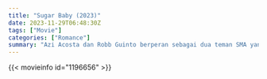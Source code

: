 ```yaml
---
title: "Sugar Baby (2023)"
date: 2023-11-29T06:48:30Z
tags: ["Movie"]
categories: ["Romance"]
summary: "Azi Acosta dan Robb Guinto berperan sebagai dua teman SMA yang berubah menjadi bayi gula, yang mengorbankan segalanya demi satu sama lain. Sampai cinta menghalanginya."
---
```


<mux-player stream-type="on-demand"
src="https://kp3d-my.sharepoint.com/personal/ryoo_kp3d_onmicrosoft_com/_layouts/15/download.aspx?share=EfXq7Gsl22ZPi3UbgFDJjb0BtB9NX_4cuA3VZJ_CyPHSVw" prefer-playback="mse" controls>

</mux-player>


{{< movieinfo id="1196656" >}}

<script src="https://cdn.jsdelivr.net/npm/@mux/mux-player"></script>

 <script type="application/ld+json ">
{
"@context": "https://schema.org/",
"@type": "VideoObject",
"name": "Sugar Baby (2023)",
"contentUrl": "https://stream.mux.com/M4weZhKXfkadbt1fKAsoMnWT9Wo8OaBIv5VEwdYKBgs.m3u8",
"thumbnailUrl": "https://www.themoviedb.org/t/p/original/sxU3NOY2FSTqEeDWqiAk8oNkEFO.jpg?width=314&fit_mode=preserve&time=25",
"uploadDate": "2023-11-29T06:48:30Z",
}

</script>
